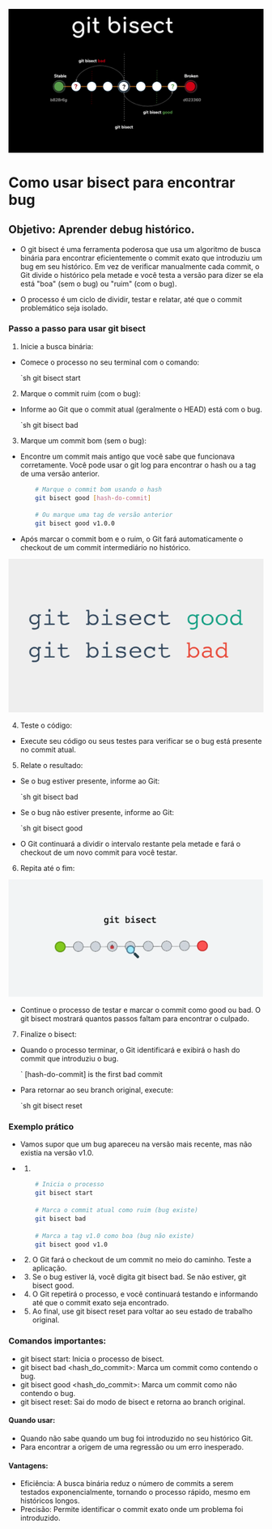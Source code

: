 ![Imagem submodule.](../img/bisect-banner.png)
# Como usar bisect para encontrar bug

## Objetivo: Aprender debug histórico.

- O git bisect é uma ferramenta poderosa que usa um algoritmo de busca binária para encontrar eficientemente o commit exato que introduziu um bug em seu histórico. Em vez de verificar manualmente cada commit, o Git divide o histórico pela metade e você testa a versão para dizer se ela está "boa" (sem o bug) ou "ruim" (com o bug).

- O processo é um ciclo de dividir, testar e relatar, até que o commit problemático seja isolado.

### Passo a passo para usar git bisect

1. Inicie a busca binária:

- Comece o processo no seu terminal com o comando:

    `sh
        git bisect start

2. Marque o commit ruim (com o bug):

- Informe ao Git que o commit atual (geralmente o HEAD) está com o bug.

    `sh
        git bisect bad

3. Marque um commit bom (sem o bug):

- Encontre um commit mais antigo que você sabe que funcionava corretamente. Você pode usar o git log para encontrar o hash ou a tag de uma versão anterior.

    ```sh
        # Marque o commit bom usando o hash
        git bisect good [hash-do-commit]

        # Ou marque uma tag de versão anterior
        git bisect good v1.0.0

- Após marcar o commit bom e o ruim, o Git fará automaticamente o checkout de um commit intermediário no histórico.

![Imagem submodule.](../img/bisect-good-and-bad.png)

4. Teste o código:

- Execute seu código ou seus testes para verificar se o bug está presente no commit atual.

5. Relate o resultado:

* Se o bug estiver presente, informe ao Git:

    `sh
        git bisect bad

* Se o bug não estiver presente, informe ao Git:

    `sh
        git bisect good

- O Git continuará a dividir o intervalo restante pela metade e fará o checkout de um novo commit para você testar.

6. Repita até o fim:

![Imagem submodule.](../img/bug-bisect-banner.png)

- Continue o processo de testar e marcar o commit como good ou bad. O git bisect mostrará quantos passos faltam para encontrar o culpado.

7. Finalize o bisect:

- Quando o processo terminar, o Git identificará e exibirá o hash do commit que introduziu o bug.

    `
        [hash-do-commit] is the first bad commit

- Para retornar ao seu branch original, execute:

    `sh
        git bisect reset

### Exemplo prático

- Vamos supor que um bug apareceu na versão mais recente, mas não existia na versão v1.0.

* 1.
    ```sh
        # Inicia o processo
        git bisect start

        # Marca o commit atual como ruim (bug existe)
        git bisect bad

        # Marca a tag v1.0 como boa (bug não existe)
        git bisect good v1.0

* 2. O Git fará o checkout de um commit no meio do caminho. Teste a aplicação.
* 3. Se o bug estiver lá, você digita git bisect bad. Se não estiver, git bisect good.
* 4. O Git repetirá o processo, e você continuará testando e informando até que o commit exato seja encontrado.
* 5. Ao final, use git bisect reset para voltar ao seu estado de trabalho original.

### Comandos importantes:
* git bisect start: Inicia o processo de bisect. 
* git bisect bad <hash_do_commit>: Marca um commit como contendo o bug. 
* git bisect good <hash_do_commit>: Marca um commit como não contendo o bug. 
* git bisect reset: Sai do modo de bisect e retorna ao branch original. 

#### Quando usar:
* Quando não sabe quando um bug foi introduzido no seu histórico Git. 
* Para encontrar a origem de uma regressão ou um erro inesperado. 

#### Vantagens:
* Eficiência: A busca binária reduz o número de commits a serem testados exponencialmente, tornando o processo rápido, mesmo em históricos longos. 
* Precisão: Permite identificar o commit exato onde um problema foi introduzido.

